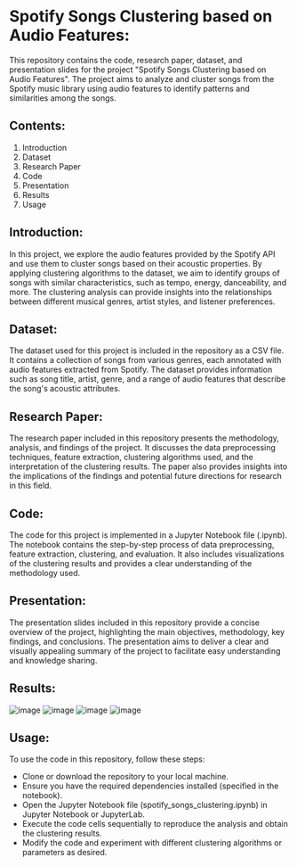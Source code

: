# Spotify Songs Clustering based on Audio Features:
This repository contains the code, research paper, dataset, and presentation slides for the project "Spotify Songs Clustering based on Audio Features". The project aims to analyze and cluster songs from the Spotify music library using audio features to identify patterns and similarities among the songs.

## Contents:
1. Introduction
2. Dataset
3. Research Paper
4. Code
5. Presentation
6. Results
7. Usage
## Introduction:
In this project, we explore the audio features provided by the Spotify API and use them to cluster songs based on their acoustic properties. By applying clustering algorithms to the dataset, we aim to identify groups of songs with similar characteristics, such as tempo, energy, danceability, and more. The clustering analysis can provide insights into the relationships between different musical genres, artist styles, and listener preferences.

## Dataset:
The dataset used for this project is included in the repository as a CSV file. It contains a collection of songs from various genres, each annotated with audio features extracted from Spotify. The dataset provides information such as song title, artist, genre, and a range of audio features that describe the song's acoustic attributes.

## Research Paper:
The research paper included in this repository presents the methodology, analysis, and findings of the project. It discusses the data preprocessing techniques, feature extraction, clustering algorithms used, and the interpretation of the clustering results. The paper also provides insights into the implications of the findings and potential future directions for research in this field.

## Code:
The code for this project is implemented in a Jupyter Notebook file (.ipynb). The notebook contains the step-by-step process of data preprocessing, feature extraction, clustering, and evaluation. It also includes visualizations of the clustering results and provides a clear understanding of the methodology used.

## Presentation:
The presentation slides included in this repository provide a concise overview of the project, highlighting the main objectives, methodology, key findings, and conclusions. The presentation aims to deliver a clear and visually appealing summary of the project to facilitate easy understanding and knowledge sharing.

## Results:
![image](https://github.com/PurnaChandar26/Spotify-Songs-Clustering-based-on-Audio-Features/assets/97793147/608e0c03-c1f4-4eb4-8aeb-5481db5f9b08)
![image](https://github.com/PurnaChandar26/Spotify-Songs-Clustering-based-on-Audio-Features/assets/97793147/a240562f-99d0-47e5-ba00-31a9c130c814)
![image](https://github.com/PurnaChandar26/Spotify-Songs-Clustering-based-on-Audio-Features/assets/97793147/44e6957d-12a0-4dd9-a996-f30766eb31d6)
![image](https://github.com/PurnaChandar26/Spotify-Songs-Clustering-based-on-Audio-Features/assets/97793147/f18e3cb6-3f63-4d78-b090-a4ab3372151d)

## Usage:
To use the code in this repository, follow these steps:

- Clone or download the repository to your local machine.
- Ensure you have the required dependencies installed (specified in the notebook).
- Open the Jupyter Notebook file (spotify_songs_clustering.ipynb) in Jupyter Notebook or JupyterLab.
- Execute the code cells sequentially to reproduce the analysis and obtain the clustering results.
- Modify the code and experiment with different clustering algorithms or parameters as desired.


